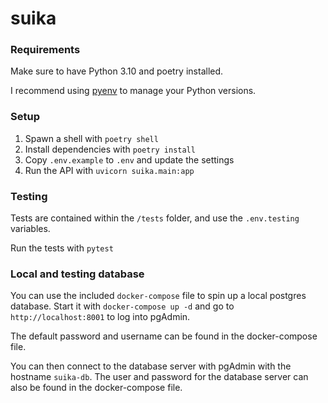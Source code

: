 # suika

### Requirements

Make sure to have Python 3.10 and poetry installed.

I recommend using [pyenv](https://github.com/pyenv/pyenv) to manage your Python versions.

### Setup

1. Spawn a shell with `poetry shell`
2. Install dependencies with `poetry install`
3. Copy `.env.example` to `.env` and update the settings
4. Run the API with `uvicorn suika.main:app`

### Testing

Tests are contained within the `/tests` folder, and use the `.env.testing` variables.

Run the tests with `pytest`

### Local and testing database

You can use the included `docker-compose` file to spin up a local postgres database. Start it with `docker-compose up -d` and go to `http://localhost:8001` to log into pgAdmin.

The default password and username can be found in the docker-compose file.

You can then connect to the database server with pgAdmin with the hostname `suika-db`. The user and password for the database server can also be found in the docker-compose file.
